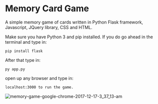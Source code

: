 # Memory Card Game
A simple memory game of cards written in Python Flask framework, Javascript, JQuery library, CSS and HTML.

Make sure you have Python 3 and pip installed. If you do go ahead in the terminal and type in:  
```
pip install flask
```
After that type in:

```
py app.py
```

open up any browser and type in:
```
localhost:3000 to run the game.
```
![memory-game-google-chrome-2017-12-17-3_37_13-am](https://user-images.githubusercontent.com/25164326/34077864-3618375e-e2dc-11e7-9304-08105b6acfdb.gif)
